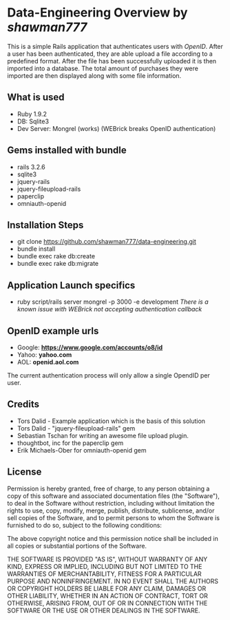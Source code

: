 # Data-Engineering Overview by *shawman777*

This is a simple Rails application that authenticates users with *OpenID*. After a user has been authenticated, they are
able upload a file according to a predefined format. After the file has been successfully uploaded it is then imported
into a database. The total amount of purchases they were imported are then displayed along with some file information.


## What is used

* Ruby 1.9.2
* DB: Sqlite3
* Dev Server: Mongrel (works)
  (WEBrick breaks OpenID authentication)

## Gems installed with bundle

* rails 3.2.6
* sqlite3
* jquery-rails
* jquery-fileupload-rails
* paperclip
* omniauth-openid


## Installation Steps

* git clone https://github.com/shawman777/data-engineering.git
* bundle install
* bundle exec rake db:create
* bundle exec rake db:migrate

## Application Launch specifics

* ruby script/rails server mongrel -p 3000 -e development
  _There is a known issue with WEBrick not accepting authentication callback_

## OpenID example urls

- Google: **https://www.google.com/accounts/o8/id**
- Yahoo: **yahoo.com**
- AOL: **openid.aol.com**

The current authentication process will only allow a single OpendID per user.


## Credits

* Tors Dalid - Example application which is the basis of this solution
* Tors Dalid - "jquery-fileupload-rails" gem
* Sebastian Tschan for writing an awesome file upload plugin.
* thoughtbot, inc for the paperclip gem
* Erik Michaels-Ober for omniauth-openid gem


## License
Permission is hereby granted, free of charge, to any person obtaining a copy of this software and associated documentation
files (the "Software"), to deal in the Software without restriction, including without limitation the rights to use, copy,
modify, merge, publish, distribute, sublicense, and/or sell copies of the Software, and to permit persons to whom the Software
is furnished to do so, subject to the following conditions:

The above copyright notice and this permission notice shall be included in all copies or substantial portions of the Software.

THE SOFTWARE IS PROVIDED "AS IS", WITHOUT WARRANTY OF ANY KIND, EXPRESS OR IMPLIED, INCLUDING BUT NOT LIMITED TO THE WARRANTIES
OF MERCHANTABILITY, FITNESS FOR A PARTICULAR PURPOSE AND NONINFRINGEMENT. IN NO EVENT SHALL THE AUTHORS OR COPYRIGHT HOLDERS
BE LIABLE FOR ANY CLAIM, DAMAGES OR OTHER LIABILITY, WHETHER IN AN ACTION OF CONTRACT, TORT OR OTHERWISE, ARISING FROM, OUT
OF OR IN CONNECTION WITH THE SOFTWARE OR THE USE OR OTHER DEALINGS IN THE SOFTWARE.
